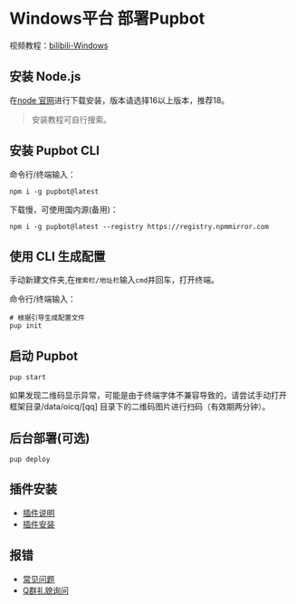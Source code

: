 # Windows平台 部署Pupbot
视频教程：[bilibili-Windows](https://space.bilibili.com/524190453)
## 安装 Node.js
在[node 官网](https://nodejs.org/zh-cn/download/)进行下载安装，版本请选择16以上版本，推荐18。
>安装教程可自行搜索。
## 安装 Pupbot CLI
命令行/终端输入：
``` shell
npm i -g pupbot@latest
``` 
下载慢，可使用国内源(备用)：
``` shell
npm i -g pupbot@latest --registry https://registry.npmmirror.com
```

## 使用 CLI 生成配置
手动新建文件夹,在`搜索栏/地址栏`输入`cmd`并回车，打开终端。

命令行/终端输入：
``` shell
# 根据引导生成配置文件
pup init
```
## 启动 Pupbot
``` shell
pup start
```
如果发现二维码显示异常，可能是由于终端字体不兼容导致的，请尝试手动打开 框架目录/data/oicq/[qq] 目录下的二维码图片进行扫码（有效期两分钟）。

## 后台部署(可选)
``` shell
pup deploy
```

## 插件安装
- [插件说明](/plugin/note)
- [插件安装](/plugin/install)

## 报错
- [常见问题](/start/problem) 
- [Q群礼貌询问](https://qm.qq.com/cgi-bin/qm/qr?k=HK_MJ6jPmNb--oFtqGbYLnrSrYORiayX&jump_from=webapi&authKey=v/GUqKlGOF/EUGF5irCqYRA/+JFJ7pIRtqXNGPsNCos159ati25QOlqVTmGF8bjO)